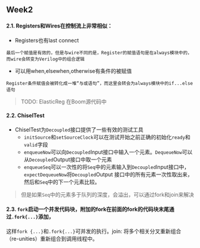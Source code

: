 ## Week2
#### 2.1. Registers和Wires在控制流上非常相似：   

   - Registers也有last connect   

    最后一个赋值是有效的，但是与wire不同的是，Register的赋值语句是在always模块中的，而wire会转变为Verilog中的组合逻辑

   - 可以用when,elsewhen,otherwise有条件的被赋值   

    Register条件赋值会被转化成一堆“与或语句”，而这里会转会为always模块中的if...else语句

   > TODO: ElasticReg 在Boom源代码中

#### 2.2. ChiselTest

   - ChiselTest为`Decoupled`接口提供了一些有效的测试工具  
        - `initSource`和`setSourceClock`可以在测试开始之前正确的初始化`ready`和`valid`字段
        - `enqueueNow`可以向`Decoupled`Input接口中输入一个元素。`DequeueNow`可以从`Decoupled`Output接口中取一个元素
        - `enqueueSeq`可以一次性的将`Seq`中的元素输入到`Decoupled`Input接口中，`expectDequeueNow`将`Decoupled`Output
            接口中的所有元素一次性取出来，然后和`Seq`中的下一个元素比较。  


   > 但是如果`Seq`中的元素多于队列的深度，会溢出，可以通过fork和join来解决

#### 2.3. `fork`启动一个并发代码块，附加的fork在前面的fork的代码块末尾通过`.fork{...}`添加，

​            这样`fork {...}`和`.fork{...}`可并发的执行。join: 将多个相关分叉重新组合
​            （re-unities）重新组合到调用线程中。
​            